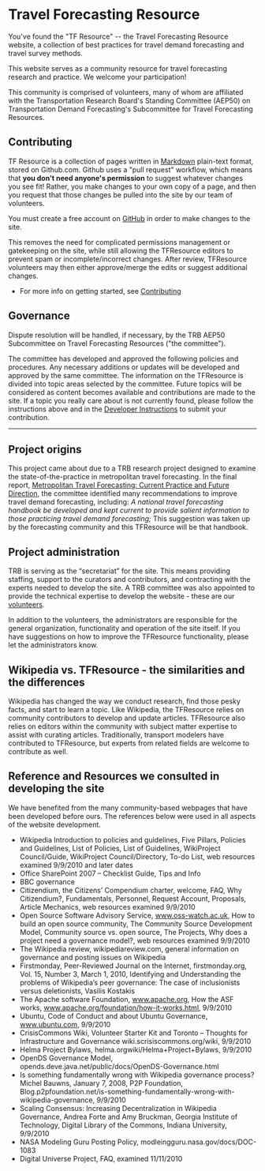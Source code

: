 # Travel Forecasting Resource

You've found the "TF Resource" -- the Travel Forecasting Resource website, a collection of best practices for travel demand forecasting and travel survey methods.

This website serves as a community resource for travel forecasting research and practice. We welcome your participation!

This community is comprised of volunteers, many of whom are affiliated with the Transportation Research Board's Standing Committee (AEP50) on Transportation Demand Forecasting's Subcommittee for Travel Forecasting Resources.

## Contributing

TF Resource is a collection of pages written in [Markdown](https://github.com/adam-p/markdown-here/wiki/Markdown-Cheatsheet) plain-text format, stored on Github.com. Github uses a "pull request" workflow, which means that **you don't need anyone's permission** to suggest whatever changes you see fit! Rather, you make changes to your own copy of a page, and then you request that those changes be pulled into the site by our team of volunteers.

You must create a free account on [GitHub](https://github.com/) in order to make changes to the site.

This removes the need for complicated permissions management or gatekeeping on the site, while still allowing the TFResource editors to prevent spam or incomplete/incorrect changes. After review, TFResource volunteers may then either approve/merge the edits or suggest additional changes.

- For more info on getting started, see [Contributing](https://tfresource.org/Contributing.html)

## Governance

Dispute resolution will be handled, if necessary, by the TRB AEP50 Subcommittee on Travel Forecasting Resources ("the committee").

The committee has developed and approved the following policies and procedures. Any necessary additions or updates will be developed and approved by the same committee. The information on the TFResource is divided into topic areas selected by the committee. Future topics will be considered as content becomes available and contributions are made to the site. If a topic you really care about is not currently found, please follow the instructions above and in the [Developer Instructions](Contributing-Dev-Instructions) to submit your contribution.

---

## Project origins

This project came about due to a TRB research project designed to examine the state-of-the-practice in metropolitan travel forecasting. In the final report, [Metropolitan Travel Forecasting: Current Practice and Future Direction](http://www.trb.org/Main/Blurbs/158933.aspx), the committee identified many recommendations to improve travel demand forecasting, including: _A national travel forecasting handbook be developed and kept current to provide salient information to those practicing travel demand forecasting;_ This suggestion was taken up by the forecasting community and this TFResource will be that handbook.

## Project administration

TRB is serving as the “secretariat” for the site. This means providing staffing, support to the curators and contributors, and contracting with the experts needed to develop the site. A TRB committee was also appointed to provide the technical expertise to develop the website - these are our [volunteers](TF_Resource_Volunteers).

In addition to the volunteers, the administrators are responsible for the general organization, functionality and operation of the site itself. If you have suggestions on how to improve the TFResource functionality, please let the administrators know.

## Wikipedia vs. TFResource - the similarities and the differences

Wikipedia has changed the way we conduct research, find those pesky facts, and start to learn a topic. Like Wikipedia, the TFResource relies on community contributors to develop and update articles. TFResource also relies on editors within the community with subject matter expertise to assist with curating articles. Traditionally, transport modelers have contributed to TFResource, but experts from related fields are welcome to contribute as well.

## Reference and Resources we consulted in developing the site

We have benefited from the many community-based webpages that have been developed before ours. The references below were used in all aspects of the website development.

- Wikipedia Introduction to policies and guidelines, Five Pillars, Policies and Guidelines, List of Policies, List of Guidelines, WikiProject Council/Guide, WikiProject Council/Directory, To-do List, web resources examined 9/9/2010 and later dates
- Office SharePoint 2007 – Checklist Guide, Tips and Info
- BBC governance
- Citizendium, the Citizens’ Compendium charter, welcome, FAQ, Why Citizendium?, Fundamentals, Personnel, Request Account, Proposals, Article Mechanics, web resources examined 9/9/2010
- Open Source Software Advisory Service, www.oss-watch.ac.uk, How to build an open source community, The Community Source Development Model, Community source vs. open source, The Projects, Why does a project need a governance model?, web resources examined 9/9/2010
- The Wikipedia review, wikipediareview.com, general information on governance and posting issues on Wikipedia
- Firstmonday, Peer-Reviewed Journal on the Internet, firstmonday.org, Vol. 15, Number 3, March 1, 2010, Identifying and Understanding the problems of Wikipedia’s peer governance: The case of inclusionists versus deletionists, Vasilis Kostakis
- The Apache software Foundation, www.apache.org, How the ASF works, www.apache.org/foundation/how-it-works.html, 9/9/2010
- Ubuntu, Code of Conduct and about Ubuntu Governance, www.ubuntu.com, 9/9/2010
- CrisisCommons Wiki, Volunteer Starter Kit and Toronto – Thoughts for Infrastructure and Governance wiki.scrisiscommons.org/wiki, 9/9/2010
- Helma Project Bylaws, helma.orgwiki/Helma+Project+Bylaws, 9/9/2010
- OpenDS Governance Model, opends.deve.java.net/public/docs/OpenDS-Governance.html
- Is something fundamentally wrong with Wikipedia governance process? Michel Bauwns, January 7, 2008, P2P Foundation, Blog.p2pfoundation.net/is-something-fundamentally-wrong-with-wikipedia-governance, 9/9/2010
- Scaling Consensus: Increasing Decentralization in Wikipedia Governance, Andrea Forte and Amy Bruckman, Georgia Institute of Technology, Digital Library of the Commons, Indiana University, 9/9/2010
- NASA Modeling Guru Posting Policy, modleingguru.nasa.gov/docs/DOC-1083
- Digital Universe Project, FAQ, examined 11/11/2010
